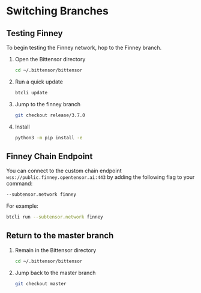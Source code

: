 # Switching Branches

## Testing Finney

To begin testing the Finney network, hop to the Finney branch.

1. Open the Bittensor directory

   ```bash
   cd ~/.bittensor/bittensor
   ```

1. Run a quick update

   ```bash
   btcli update
   ```

1. Jump to the finney branch

   ```bash
   git checkout release/3.7.0
   ```

1. Install

   ```bash
   python3 -m pip install -e
   ```

## Finney Chain Endpoint

You can connect to the custom chain endpoint
`wss://public.finney.opentensor.ai:443` by adding the following flag to your
command:

```bash
--subtensor.network finney
```

For example:

```bash
btcli run --subtensor.network finney
```

## Return to the master branch

1. Remain in the Bittensor directory

   ```bash
   cd ~/.bittensor/bittensor
   ```

1. Jump back to the master branch

   ```bash
   git checkout master
   ```

